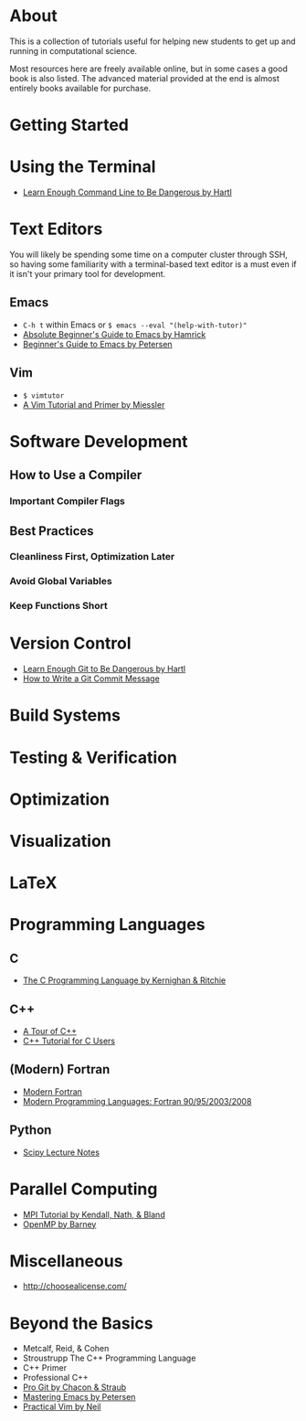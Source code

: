 # About
This is a collection of tutorials useful for helping new students to get up and running in computational science.

Most resources here are freely available online, but in some cases a good book is also listed. The advanced material provided at the end is almost entirely books available for purchase.

# Getting Started

# Using the Terminal
- [Learn Enough Command Line to Be Dangerous by Hartl](https://www.learnenough.com/command-line-tutorial)

# Text Editors
You will likely be spending some time on a computer cluster through SSH, so having some familiarity with a terminal-based text editor is a must even if it isn't your primary tool for development.

## Emacs
- `C-h t` within Emacs or `$ emacs --eval "(help-with-tutor)"`
- [Absolute Beginner's Guide to Emacs by Hamrick](http://www.jesshamrick.com/2012/09/10/absolute-beginners-guide-to-emacs/)
- [Beginner's Guide to Emacs by Petersen](https://www.masteringemacs.org/article/beginners-guide-to-emacs)

## Vim
- `$ vimtutor`
- [A Vim Tutorial and Primer by Miessler](https://danielmiessler.com/study/vim/)

# Software Development

## How to Use a Compiler

### Important Compiler Flags

## Best Practices

### Cleanliness First, Optimization Later
### Avoid Global Variables
### Keep Functions Short

# Version Control
- [Learn Enough Git to Be Dangerous by Hartl](https://www.learnenough.com/git-tutorial)
- [How to Write a Git Commit Message](http://chris.beams.io/posts/git-commit/)

# Build Systems

# Testing & Verification

# Optimization

# Visualization

# LaTeX

# Programming Languages

## C
- [The C Programming Language by Kernighan & Ritchie](https://archive.org/details/the_c_programming_language_2)

## C++
- [A Tour of C++](https://isocpp.org/tour)
- [C++ Tutorial for C Users](http://www.4p8.com/eric.brasseur/cppcen.html)

## (Modern) Fortran
- [Modern Fortran](https://bitbucket.org/eric_t/modern-fortran/wiki/Home)
- [Modern Programming Languages: Fortran 90/95/2003/2008](https://www.tacc.utexas.edu/documents/13601/162125/fortran_class.pdf)

## Python
- [Scipy Lecture Notes](http://www.scipy-lectures.org/)

# Parallel Computing
- [MPI Tutorial by Kendall, Nath, & Bland](http://mpitutorial.com/)
- [OpenMP by Barney](https://computing.llnl.gov/tutorials/openMP/)

# Miscellaneous
- http://choosealicense.com/

# Beyond the Basics
- Metcalf, Reid, & Cohen
- Stroustrupp The C++ Programming Language
- C++ Primer
- Professional C++
- [Pro Git by Chacon & Straub](https://git-scm.com/book/en/v2)
- [Mastering Emacs by Petersen](https://www.masteringemacs.org/)
- [Practical Vim by Neil](https://pragprog.com/book/dnvim2/practical-vim-second-edition)

